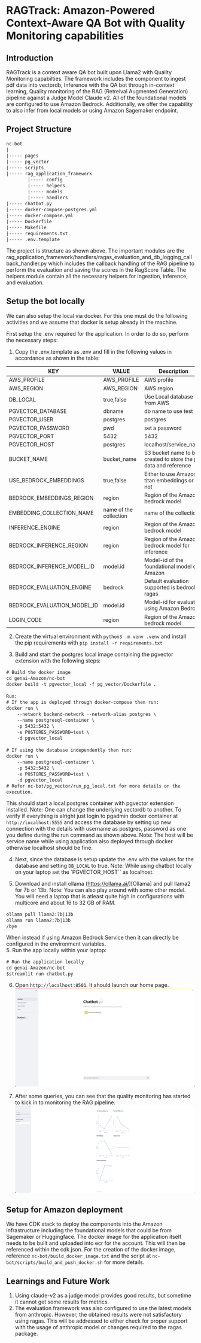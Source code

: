 # RAGTrack: Amazon-Powered Context-Aware QA Bot with Quality Monitoring capabilities

## Introduction
RAGTrack is a context aware QA bot built upon Llama2 with Quality Monitoring capabilties. The framework includes the component to ingest pdf data into vectordb, Inference with the QA bot through in-context learning, Quality monitoring of the RAG (Retreival Augmented Generation) pipeline against a Judge Model Claude v2. All of the foundational models are configured to use Amazon Bedrock. Additionally, we offer the capability to also infer from local models or using Amazon Sagemaker endpoint.  

## Project Structure
```
nc-bot
|
|----- pages
|----- pg_vector
|----- scripts
|----- rag_application_framework
        |----- config
        |----- helpers
        |----- models
        |----- handlers
|----- chatbot.py
|----- docker-compose-postgres.yml
|----- docker-compose.yml
|----- Dockerfile
|----- Makefile
|----- requirements.txt
|----- .env.template
```

The project is structure as shown above. The important modules are the rag_application_framework/handlers/ragas_evaluation_and_db_logging_callback_handler.py which includes the callback handling of the RAG pipeline to perform the evaluation and saving the scores in the RagScore Table. The helpers module contain all the necessary helpers for ingestion, inference, and evaluation.  

## Setup the bot locally
We can also setup the local via docker. For this one must do the following activities and we assume that docker is setup already in the machine.  

First setup the .env required for the application. In order to do so, perform the necessary steps:  
1. Copy the .env.template as .env and fill in the following values in accordance as shown in the table:  

| KEY                 | VALUE       | Description                                                                                   |
|---------------------|-------------|-----------------------------------------------------------------------------------------------|
| AWS_PROFILE         | AWS_PROFILE | AWS profile                                                                                   |
| AWS_REGION          | AWS_REGION  | AWS region                                                                                    |
| DB_LOCAL         | true,false  | Use Local database or from AWS                                                                |
| PGVECTOR_DATABASE   | dbname      | db name to use test                                                                    |
| PGVECTOR_USER       | postgres    | postgres                                                                                      |
| PGVECTOR_PASSWORD   | pwd         | set a password                                                                                |
| PGVECTOR_PORT       | 5432        | 5432                                                                                          |
| PGVECTOR_HOST       | postgres    | localhost/service_name                                                                                    |
| BUCKET_NAME         | bucket_name | S3 bucket name to be created to store the pdf data and reference                              |
| USE_BEDROCK_EMBEDDINGS         | true,false  | Either to use Amazon titan embeddings or not                                                     |
| BEDROCK_EMBEDDINGS_REGION      | region      | Region of the Amazon bedrock model                                                               |
| EMBEDDING_COLLECTION_NAME      | name of the collection      | name of the collection                                                               |
| INFERENCE_ENGINE      | region      | Region of the Amazon bedrock model                                                               |
| BEDROCK_INFERENCE_REGION      | region      | Region of the Amazon bedrock model for inference                                                               |
| BEDROCK_INFERENCE_MODEL_ID      | model.id  |Model-id of the foundational model on Amazon                                                               |
| BEDROCK_EVALUATION_ENGINE      | bedrock      | Default evaluation supported is bedrock ragas                                                               |
| BEDROCK_EVALUATION_MODEL_ID      | model.id      | Model-id for evaluation using Amazon Bedrock                                               |
| LOGIN_CODE      | region      | Region of the Amazon bedrock model                                                               |

2. Create the virtual environment with `python3 -m venv .venv` and install the pip requirements with `pip install -r requirements.txt`  

3. Build and start the postgres local image containing the pgvector extension with the following steps:  
```
# Build the docker image
cd genai-Amazon/nc-bot
docker build -t pgvector_local -f pg_vector/Dockerfile .

Run:
# If the app is deployed through docker-compose then run:
docker run \
    --network backend-network --network-alias postgres \
    --name postgresql-container \
    -p 5432:5432 \
    -e POSTGRES_PASSWORD=test \
    -d pgvector_local

# If using the database independently then run:
docker run \
    --name postgresql-container \
    -p 5432:5432 \
    -e POSTGRES_PASSWORD=test \
    -d pgvector_local
# Refer nc-bot/pg_vector/run_pg_local.txt for more details on the execution.  
```
This should start a local postgres container with pgvector extension installed. Note: One can change the underlying vectordb to another. To verify if everything is alright just login to pgadmin docker container at `http://localhost:5555` and access the database by setting up new connection with the details with username as postgres, password as one you define during the run command as shown above. Note: The host will be service name while using application also deployed through docker otherwise localhost should be fine.    

4. Next, since the database is setup update the .env with the values for the database and setting `DB_LOCAL` to true.  Note: While using chatbot locally on your laptop set the `PGVECTOR_HOST`` as localhost.  

5. Download and install ollama (https://ollama.ai/)[Ollama] and pull llama2 for 7b or 13b. Note: You can also play around with some other model. You will need a laptop that is atleast quite high in configurations with multicore and about 16 to 32 GB of RAM.  
```
ollama pull llama2:7b|13b
ollama run llama2:7b|13b
/bye
```
When instead if using Amazon Bedrock Service then it can directly be configured in the environment variables.  
5. Run the app locally within your laptop:  
```
# Run the application locally
cd genai-Amazon/nc-bot
$streamlit run chatbot.py
```
6. Open `http://localhost:8501`. It should launch our home page.  
![RAGTrack](assets/chatbot.png "RAGTrack")

7. After some queries, you can see that the quality monitoring has started to kick in to monitoring the RAG pipeline.  
![Monitor](assets/quality_monitor.png "Monitoring")

## Setup for Amazon deployment
We have CDK stack to deploy the components into the Amazon infrastructure including the foundational models that could be from Sagemaker or Huggingface. The docker image for the application itself needs to be built and uploaded into ecr for the account. This will then be referenced within the cdk.json. For the creation of the docker image, reference `nc-bot/build_docker_image.txt` and the script at `nc-bot/scripts/build_and_push_docker.sh` for more details.  


## Learnings and Future Work
1. Using claude-v2 as a judge model provides good results, but sometime it cannot get some results for metrics.  
2. The evaluation framework was also configured to use the latest models from anthropic. However, the obtained results were not satisfactory using ragas. This will be addressed to either check for proper support with the usage of anthropic model or changes required to the ragas package.  

